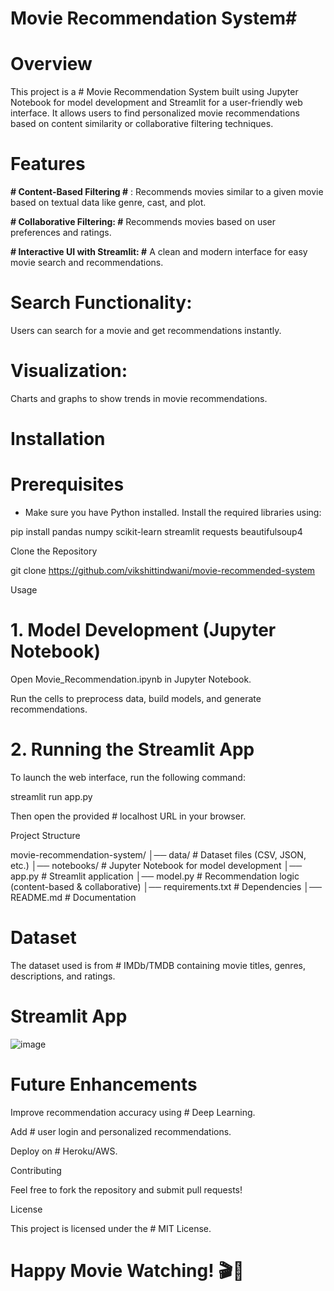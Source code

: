 # Movie Recommendation System#

# Overview

This project is a # Movie Recommendation System built using Jupyter Notebook for model development and Streamlit for a user-friendly web interface. It allows users to find personalized movie recommendations based on content similarity or collaborative filtering techniques.

# Features

**# Content-Based Filtering #** 
: Recommends movies similar to a given movie based on textual data like genre, cast, and plot.

**# Collaborative Filtering: #**
Recommends movies based on user preferences and ratings.

**# Interactive UI with Streamlit: #**
A clean and modern interface for easy movie search and recommendations.

# Search Functionality:
Users can search for a movie and get recommendations instantly.

# Visualization:
Charts and graphs to show trends in movie recommendations.

# Installation

# Prerequisites

* Make sure you have Python installed. Install the required libraries using:

pip install pandas numpy scikit-learn streamlit requests beautifulsoup4

Clone the Repository

git clone https://github.com/vikshittindwani/movie-recommended-system

Usage

 # 1. Model Development (Jupyter Notebook)

Open Movie_Recommendation.ipynb in Jupyter Notebook.

Run the cells to preprocess data, build models, and generate recommendations.

# 2. Running the Streamlit App

To launch the web interface, run the following command:

streamlit run app.py

Then open the provided # localhost URL in your browser.

Project Structure

movie-recommendation-system/
│── data/                   # Dataset files (CSV, JSON, etc.)
│── notebooks/              # Jupyter Notebook for model development
│── app.py                  # Streamlit application
│── model.py                # Recommendation logic (content-based & collaborative)
│── requirements.txt        # Dependencies
│── README.md               # Documentation

# Dataset

The dataset used is from # IMDb/TMDB containing movie titles, genres, descriptions, and ratings.

# Streamlit App

![image](https://github.com/user-attachments/assets/1d3ea3b5-ba81-4e8e-bf73-dc62997b6eff)


# Future Enhancements

Improve recommendation accuracy using # Deep Learning.

Add # user login and personalized recommendations.

Deploy on # Heroku/AWS.

Contributing

Feel free to fork the repository and submit pull requests!

License

This project is licensed under the # MIT License.

# Happy Movie Watching! 🎬🍿


